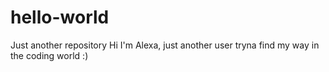 # hello-world
Just another repository
Hi I'm Alexa, just another user tryna find my way in the coding world :)

